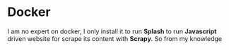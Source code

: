 # Docker
I am no expert on docker, I only install it to run **Splash**  to run **Javascript** driven website for scrape its content with **Scrapy**.  So from my knowledge 
<!--stackedit_data:
eyJoaXN0b3J5IjpbMTE4MTMzNDA2LC0xMzY1MDEzNzgxLDEyND
Y3NjM0OTYsMzE1MzcyNTIwLC0yMDg4NzQ2NjEyXX0=
-->